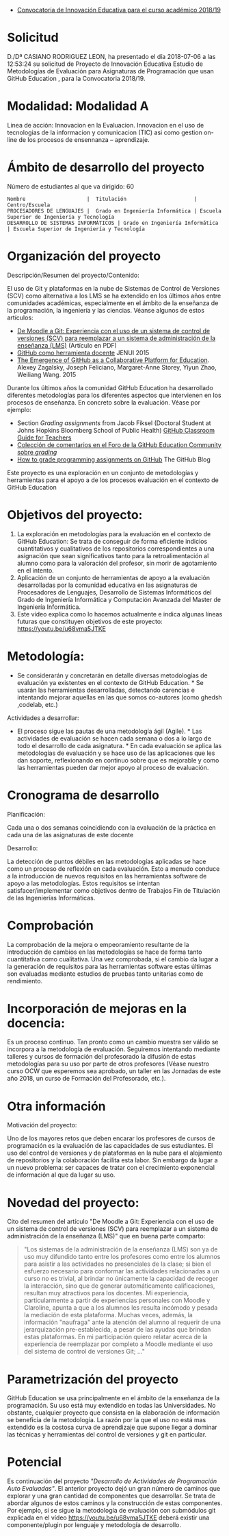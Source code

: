 * [Convocatoria de Innovación Educativa para el curso académico 2018/19](https://www.ull.es/portal/convocatorias/convocatoria/convocatoria-de-innovacion-educativa-para-el-curso-academico-2018-19/)

# Solicitud

D./Dª CASIANO RODRIGUEZ LEON, ha presentado el día 2018-07-06 a las 12:53:24 su solicitud de Proyecto de Innovación Educativa Estudio de
Metodologías de Evaluación para Asignaturas de Programación que usan GitHub Education , para la Convocatoria 2018/19.

# Modalidad: Modalidad A

Linea de acción: Innovacion en la Evaluacion. Innovacion en el uso de tecnologias de la informacion y comunicacion (TIC) asi como
gestion on-line de los procesos de ensennanza – aprendizaje.

# Ámbito de desarrollo del proyecto

Número de estudiantes al que va dirigido: 60

```
Nombre                    |  Titulación                      | Centro/Escuela
PROCESADORES DE LENGUAJES |  Grado en Ingeniería Informática | Escuela Superior de Ingeniería y Tecnología
DESARROLLO DE SISTEMAS INFORMÁTICOS | Grado en Ingeniería Informática | Escuela Superior de Ingeniería y Tecnología
```

# Organización del proyecto

Descripción/Resumen del proyecto/Contenido:

El uso de Git y plataformas en la nube de Sistemas de Control de Versiones (SCV) como alternativa a los LMS se ha extendido en los últimos años
entre comunidades académicas, especialmente en el ámbito de la enseñanza de la programación, la ingeniería y las ciencias. Véanse algunos de estos
artículos: 

* [De Moodle a Git: Experiencia con el uso de un sistema de control de versiones (SCV) para reemplazar a un sistema de administración de la
enseñanza (LMS)](https://campusvirtual.ull.es/ocw/pluginfile.php/15275/mod_folder/content/0/de-moodle-a-git/experiencias_git.pdf?forcedownload=1)
(Artículo en PDF) 
* [GitHub como herramienta docente](https://campusvirtual.ull.es/ocw/pluginfile.php/15275/mod_folder/content/0/github-como-herramienta-docente-jenui/JENUI2015_76-83.pdf?forcedownload=1)
JENUI 2015 
* [The Emergence of GitHub as a Collaborative Platform for Education](https://campusvirtual.ull.es/ocw/pluginfile.php/15275/mod_folder/content/0/the-emergence-of-github-as-a-collaborative-platform-for-education-alexey-zagalsky-et-al-canada.pdf?forcedownload=1).  Alexey Zagalsky, Joseph Feliciano, Margaret-Anne Storey, Yiyun Zhao, Weiliang Wang. 2015 

Durante los últimos años la comunidad GitHub Education
ha desarrollado diferentes metodologías para los diferentes aspectos que intervienen en los procesos de enseñanza. En concreto sobre la evaluación.
Véase por ejemplo: 

* Section *Grading assignments* from Jacob Fiksel (Doctoral Student at Johns Hopkins Bloomberg School of Public Health) [GitHub
Classroom Guide for Teachers](https://github.com/jfiksel/github-classroom-for-teachers) 
* [Colección de comentarios en el Foro de la GitHub Education Community sobre *grading*](https://education.github.community/search?q=grading) 
* [How to grade programming assignments on GitHub](https://blog.github.com/2017-06-13-how-to-grade-programming-assignments-on-github/) The GitHub Blog 

Este proyecto es una exploración en un conjunto de metodologías y herramientas para el apoyo a de los procesos evaluación en el contexto de GitHub Education

# Objetivos del proyecto:

1. La exploración en metodologías para la evaluación en el contexto de GitHub Education: Se trata de conseguir de forma eficiente indicios cuantitativos
y cualitativos de los repositorios correspondientes a una asignación que sean significativos tanto para la retroalimentación al alumno como para la
valoración del profesor, sin morir de agotamiento en el intento. 
2. Aplicación de un conjunto de herramientas de apoyo a la evaluación desarrolladas por la comunidad educativa en las asignaturas de Procesadores de Lenguajes, Desarrollo de Sistemas Informáticos del Grado de Ingeniería Informática y
Computación Avanzada del Master de Ingeniería Informática. 
3. Este vídeo explica como lo hacemos actualmente e indica algunas líneas futuras que constituyen objetivos de este proyecto: https://youtu.be/u68vma5JTKE

# Metodología:

* Se considerarán y concretarán en detalle diversas metodologías de evaluación ya existentes en el contexto de GitHub Education. * Se usarán las
herramientas desarrolladas, detectando carencias e intentando mejorar aquellas en las que somos co-autores (como ghedsh ,codelab, etc.)

Actividades a desarrollar:

* El proceso sigue las pautas de una metodología ágil (Agile). * Las actividades de evaluación se hacen cada semana o dos a lo largo de todo el
desarrollo de cada asignatura. * En cada evaluación se aplica las metodologías de evaluación y se hace uso de las aplicaciones que les dan soporte,
reflexionando en continuo sobre que es mejorable y como las herramientas pueden dar mejor apoyo al proceso de evaluación.


# Cronograma de desarrollo

Planificación:

Cada una o dos semanas coincidiendo con la evaluación de la práctica en cada una de las asignaturas de este docente

Desarrollo:

La detección de puntos débiles en las metodologías aplicadas se hace como un proceso de reflexión en cada evaluación. Esto a menudo conduce a la
introducción de nuevos requisitos en las herramientas software de apoyo a las metodologías. Estos requisitos se intentan satisfacer/implementar como
objetivos dentro de Trabajos Fin de Titulación de las Ingenierías Informáticas.

# Comprobación

La comprobación de la mejora o empeoramiento resultante de la introducción de cambios en las metodologías se hace de forma tanto cuantitativa como
cualitativa. Una vez comprobada, si el cambio da lugar a la generación de requisitos para las herramientas software estas últimas son evaluadas
mediante estudios de pruebas tanto unitarias como de rendimiento.

# Incorporación de mejoras en la docencia:

Es un proceso continuo. Tan pronto como un cambio muestra ser válido se incorpora a la metodología de evaluación. Seguiremos intentando mediante talleres y cursos de formación del profesorado la difusión de estas metodologías para su uso por parte de otros profesores (Véase nuestro curso OCW que esperemos sea aprobado, un taller en las Jornadas de este año 2018, un curso de Formación del Profesorado, etc.).


# Otra información

Motivación del proyecto:

Uno de los mayores retos que deben encarar los profesores de cursos de programación es la evaluación de las capacidades de sus estudiantes. El uso del control de versiones y de plataformas en la nube para el alojamiento de repositorios y la colaboración facilita esta labor. Sin embargo da lugar a un nuevo problema: ser capaces de tratar con el crecimiento exponencial de información al que da lugar su uso.  

# Novedad del proyecto:

Cito del resumen del artículo "De Moodle a Git: Experiencia con el uso de un sistema de control de versiones (SCV) para reemplazar a un sistema de
administración de la enseñanza (LMS)" que en buena parte comparto: 

> "Los sistemas de la administración de la enseñanza (LMS) son ya de uso muy difundido tanto entre los profesores como entre los alumnos para asistir a las actividades no presenciales de la clase; si bien el esfuerzo necesario para conformar las actividades relacionadas a un curso no es trivial, al brindar no únicamente la capacidad de recoger la interacción, sino que de generar automáticamente calificaciones, resultan muy atractivos para los docentes. Mi experiencia, particularmente a partir de experiencias personales con Moodle y Claroline, apunta a que a los alumnos les resulta incómodo y pesada la mediación de esta plataforma. Muchas veces, además, la información "naufraga" ante la atención del alumno al requerir de una jerarquización pre-establecida, a pesar de las ayudas que brindan estas plataformas. En mi participación quiero relatar acerca de la experiencia de reemplazar por completo a Moodle mediante el uso del sistema de control de versiones Git; ..."

# Parametrización del proyecto

GitHub Education se usa principalmente en el ámbito de la enseñanza de la programación. Su uso está muy extendido en todas las Universidades. No obstante, cualquier proyecto que consista en la elaboración de información se beneficia de la metodología. La razón por la que el uso no está mas extendido es la costosa curva de aprendizaje que supone llegar a dominar las técnicas y herramientas del control de versiones y git en particular.

# Potencial

Es continuación del proyecto *"Desarrollo de Actividades de Programación Auto Evaluadas"*. El anterior proyecto dejó un gran número de caminos que explorar y una gran cantidad de componentes que desarrollar. Se trata de abordar algunos de estos caminos y la construcción de estas componentes.  Por ejemplo, si se sigue la metodología de evaluación con submódulos git explicada en el vídeo https://youtu.be/u68vma5JTKE deberá existir una componente/plugin por lenguaje y metodología de desarrollo.



